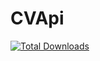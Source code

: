 # CVApi
[![Total Downloads](https://img.shields.io/packagist/dt/cv-api/cv-api.svg?style=flat-square)](https://packagist.org/packages/cv-api/cv-api)
